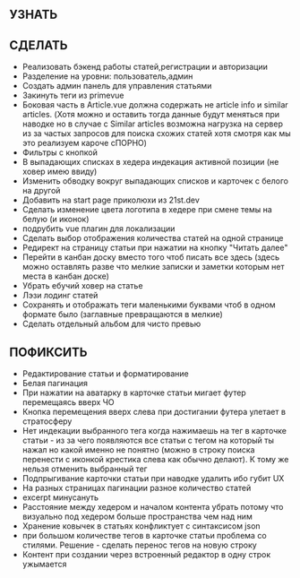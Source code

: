 ## УЗНАТЬ

## СДЕЛАТЬ
- Реализовать бэкенд работы статей,регистрации и авторизации
- Разделение на уровни: пользователь,админ
- Создать админ панель для управления статьями
- Закинуть теги из primevue
- Боковая часть в Article.vue должна содержать не article info и similar articles. (Хотя можно и оставить тогда данные будут меняться при наводке но в случае с Similar articles возможна нагрузка на сервер из за частых запросов для поиска схожих статей хотя смотря как мы это реализуем кароче сПОРНО)
- Фильтры с кнопкой
- В выпадающих списках в хедера индекация активной позиции (не ховер имею ввиду)
- Изменить обводку вокруг выпадающих списков и карточек с белого на другой
- Добавить на start page приколюхи из 21st.dev
- Сделать изменение цвета логотипа в хедере при смене темы на белую (и иконок)
- подрубить vue плагин для локализации
- Сделать выбор отображения количества статей на одной странице
- Редирект на страницу статьи при нажатии на кнопку "Читать далее"
- Перейти в канбан доску вместо того чтоб писать все здесь (здесь можно оставлять разве что мелкие записки и заметки которым нет места в канбан доске)
- Убрать ебучий ховер на статье
- Лэзи лодинг статей
- Сохранять и отображать теги маленькими буквами чтоб в одном формате было (заглавные превращаются в мелкие)
- Сделать отдельный альбом для чисто превью

## ПОФИКСИТЬ
- Редактирование статьи и форматирование
- Белая пагинация
- При нажатии на аватарку в карточке статьи мигает футер перемещаясь вверх ЧО
- Кнопка перемещения вверх слева при достигании футера улетает в стратосферу
- Нет индекации выбранного тега когда нажимаешь на тег в карточке статьи - из за чего появляются все статьи с тегом на который ты нажал но какой именно не понятно (можно в строку поиска перенести с иконкой крестика слева как обычно делают). К тому же нельзя отменить выбранный тег
- Подпрыгивание карточки статьи при наводке удалить ибо губит UX
- На разных страницах пагинации разное количество статей
- excerpt минусануть
- Расстояние между хедером и началом контента убрать потому что визуально под хедером больше пространства чем над ним
- Хранение ковычек в статьях конфликтует с синтаксисом json
- при большом количестве тегов в карточке статьи проблема со стилями. Решение - сделать перенос тегов на новую строку
- Контент при создании через встроенный редактор в одну строк ужымается
